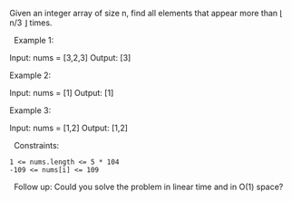 Given an integer array of size n, find all elements that appear more than ⌊ n/3 ⌋ times.

 
Example 1:

Input: nums = [3,2,3]
Output: [3]


Example 2:

Input: nums = [1]
Output: [1]


Example 3:

Input: nums = [1,2]
Output: [1,2]


 
Constraints:


	1 <= nums.length <= 5 * 104
	-109 <= nums[i] <= 109


 
Follow up: Could you solve the problem in linear time and in O(1) space?
